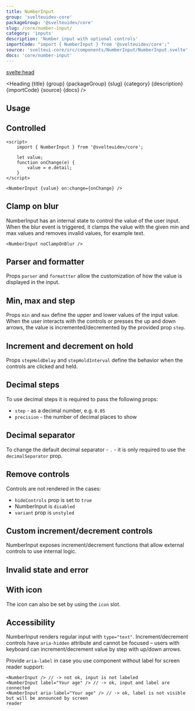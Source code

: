 ```yaml
---
title: NumberInput
group: 'svelteuidev-core'
packageGroup: '@svelteuidev/core'
slug: /core/number-input/
category: 'inputs'
description: 'Number input with optional controls'
importCode: "import { NumberInput } from '@svelteuidev/core';"
source: 'svelteui-core/src/components/NumberInput/NumberInput.svelte'
docs: 'core/number-input'
---
```


<script>
    import { Demo, NumberInputDemos } from '@svelteuidev/demos';
	import { Heading } from "$lib/components";
</script>

<svelte:head>

  <title>{title} - SvelteUI</title>
</svelte:head>

<Heading {title} {group} {packageGroup} {slug} {category} {description} {importCode} {source} {docs} />

## Usage

<Demo demo={NumberInputDemos.configurator} />

## Controlled

```svelte
<script>
	import { NumberInput } from '@svelteuidev/core';

	let value;
	function onChange(e) {
		value = e.detail;
	}
</script>

<NumberInput {value} on:change={onChange} />
```

## Clamp on blur

NumberInput has an internal state to control the value of the user input. When the blur event is triggered, it clamps the value with the given min and max values and removes invalid values, for example text.

```svelte
<NumberInput noClampOnBlur />
```

## Parser and formatter

Props `parser` and `formattter` allow the customization of how the value is displayed in the input.

<Demo demo={NumberInputDemos.parser} />

## Min, max and step

Props `min` and `max` define the upper and lower values of the input value. When the user interacts with the controls or presses the up and down arrows, the value is incremented/decremented by the provided prop `step`.

<Demo demo={NumberInputDemos.minmax} />

## Increment and decrement on hold

Props `stepHoldDelay` and `stepHoldInterval` define the behavior when the controls are clicked and held.

<Demo demo={NumberInputDemos.hold} />

## Decimal steps

To use decimal steps it is required to pass the following props:

- `step` - as a decimal number, e.g. `0.05`
- `precision` - the number of decimal places to show

<Demo demo={NumberInputDemos.decimal} />

## Decimal separator

To change the default decimal separator - `.` - it is only required to use the `decimalSeparator` prop.

<Demo demo={NumberInputDemos.separator} />

## Remove controls

Controls are not rendered in the cases:

- `hideControls` prop is set to `true`
- NumberInput is `disabled`
- `variant` prop is `unstyled`

<Demo demo={NumberInputDemos.controls} />

## Custom increment/decrement controls

NumberInput exposes increment/decrement functions that allow external controls to use internal logic.

<Demo demo={NumberInputDemos.externalcontrols} />

## Invalid state and error

<Demo demo={NumberInputDemos.invalid} />

## With icon

The icon can also be set by using the `icon` slot.

<Demo demo={NumberInputDemos.icon} />

## Accessibility

NumberInput renders regular input with `type="text"`. Increment/decrement controls have `aria-hidden` attribute and cannot be focused – users with keyboard can increment/decrement value by step with up/down arrows.

Provide `aria-label` in case you use component without label for screen reader support:

```svelte
<NumberInput /> // -> not ok, input is not labeled
<NumberInput label="Your age" /> // -> ok, input and label are connected
<NumberInput aria-label="Your age" /> // -> ok, label is not visible but will be announced by screen
reader
```
